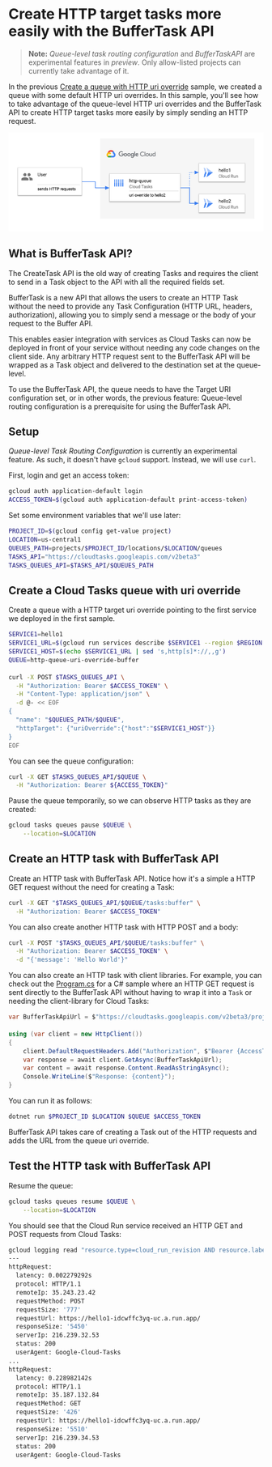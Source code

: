 # Create HTTP target tasks more easily with the BufferTask API

> **Note:** *Queue-level task routing configuration* and *BufferTaskAPI* are
> experimental features in *preview*. Only allow-listed projects can currently
> take advantage of it.

In the previous [Create a queue with HTTP uri
override](../queue-uri-override-http-tasks/) sample, we created a queue with
some default HTTP uri overrides. In this sample, you'll see how to take
advantage of the queue-level HTTP uri overrides and the BufferTask API to create
HTTP target tasks more easily by simply sending an HTTP request.

![Architecture](architecture.png)

## What is BufferTask API?

The CreateTask API is the old way of creating Tasks and requires the client to
send in a Task object to the API with all the required fields set.

BufferTask is a new API that allows the users to create an HTTP Task without the
need to provide any Task Configuration (HTTP URL, headers, authorization),
allowing you to simply send a message or the body of your request to the Buffer
API.

This enables easier integration with services as Cloud Tasks can now be deployed
in front of your service without needing any code changes on the client side.
Any arbitrary HTTP request sent to the BufferTask API will be wrapped as a Task
object and delivered to the destination set at the queue-level.

To use the BufferTask API, the queue needs to have the Target URI configuration
set, or in other words, the previous feature: Queue-level routing configuration
is a prerequisite for using the BufferTask API.

## Setup

*Queue-level Task Routing Configuration* is currently an experimental feature.
As such, it doesn't have `gcloud` support. Instead, we will use `curl`.

First, login and get an access token:

```sh
gcloud auth application-default login
ACCESS_TOKEN=$(gcloud auth application-default print-access-token)
```

Set some environment variables that we'll use later:

```sh
PROJECT_ID=$(gcloud config get-value project)
LOCATION=us-central1
QUEUES_PATH=projects/$PROJECT_ID/locations/$LOCATION/queues
TASKS_API="https://cloudtasks.googleapis.com/v2beta3"
TASKS_QUEUES_API=$TASKS_API/$QUEUES_PATH
```

## Create a Cloud Tasks queue with uri override

Create a queue with a HTTP target uri override pointing to the first service we
deployed in the first sample.

```sh
SERVICE1=hello1
SERVICE1_URL=$(gcloud run services describe $SERVICE1 --region $REGION --format 'value(status.url)')
SERVICE1_HOST=$(echo $SERVICE1_URL | sed 's,http[s]*://,,g')
QUEUE=http-queue-uri-override-buffer

curl -X POST $TASKS_QUEUES_API \
  -H "Authorization: Bearer $ACCESS_TOKEN" \
  -H "Content-Type: application/json" \
  -d @- << EOF
{
  "name": "$QUEUES_PATH/$QUEUE",
  "httpTarget": {"uriOverride":{"host":"$SERVICE1_HOST"}}
}
EOF
```

You can see the queue configuration:

```sh
curl -X GET $TASKS_QUEUES_API/$QUEUE \
  -H "Authorization: Bearer ${ACCESS_TOKEN}"
```

Pause the queue temporarily, so we can observe HTTP tasks as they are created:

```sh
gcloud tasks queues pause $QUEUE \
    --location=$LOCATION
```

## Create an HTTP task with BufferTask API

Create an HTTP task with BufferTask API. Notice how it's a simple a HTTP GET
request without the need for creating a Task:

```sh
curl -X GET "$TASKS_QUEUES_API/$QUEUE/tasks:buffer" \
  -H "Authorization: Bearer $ACCESS_TOKEN"
```

You can also create another HTTP task with HTTP POST and a body:

```sh
curl -X POST "$TASKS_QUEUES_API/$QUEUE/tasks:buffer" \
  -H "Authorization: Bearer $ACCESS_TOKEN" \
  -d "{'message': 'Hello World'}"
```

You can also create an HTTP task with client libraries. For example, you can
check out the [Program.cs](./client-libraries/csharp/Program.cs) for a C# sample
where an HTTP GET request is sent directly to the BufferTask API without having
to wrap it into a `Task` or needing the client-library for Cloud Tasks:

```csharp
var BufferTaskApiUrl = $"https://cloudtasks.googleapis.com/v2beta3/projects/{ProjectId}/locations/{Location}/queues/{Queue}/tasks:buffer";

using (var client = new HttpClient())
{
    client.DefaultRequestHeaders.Add("Authorization", $"Bearer {AccessToken}");
    var response = await client.GetAsync(BufferTaskApiUrl);
    var content = await response.Content.ReadAsStringAsync();
    Console.WriteLine($"Response: {content}");
}
```

You can run it as follows:

```sh
dotnet run $PROJECT_ID $LOCATION $QUEUE $ACCESS_TOKEN
```

BufferTask API takes care of creating a Task out of the HTTP requests and adds
the URL from the queue uri override.

## Test the HTTP task with BufferTask API

Resume the queue:

```sh
gcloud tasks queues resume $QUEUE \
    --location=$LOCATION
```

You should see that the Cloud Run service received an HTTP GET and POST requests from
Cloud Tasks:

```sh
gcloud logging read "resource.type=cloud_run_revision AND resource.labels.service_name=$SERVICE1" --limit 4
---
httpRequest:
  latency: 0.002279292s
  protocol: HTTP/1.1
  remoteIp: 35.243.23.42
  requestMethod: POST
  requestSize: '777'
  requestUrl: https://hello1-idcwffc3yq-uc.a.run.app/
  responseSize: '5450'
  serverIp: 216.239.32.53
  status: 200
  userAgent: Google-Cloud-Tasks
...
httpRequest:
  latency: 0.228982142s
  protocol: HTTP/1.1
  remoteIp: 35.187.132.84
  requestMethod: GET
  requestSize: '426'
  requestUrl: https://hello1-idcwffc3yq-uc.a.run.app/
  responseSize: '5510'
  serverIp: 216.239.34.53
  status: 200
  userAgent: Google-Cloud-Tasks
```
